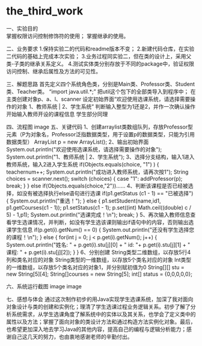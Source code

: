 # the_third_work
一、实验目的<br>
掌握权限访问控制修饰符的使用；  掌握继承的使用。

二、业务要求
1.保持实验二的代码和readme版本不变；   2.新建代码仓库，在实验二代码的基础上完成本次实验；   3.业务过程同实验二，但在类的设计上，采用父类-子类的继承关系定义。   4.测试实体类分别存放于不同的package中，验证权限访问控制、继承后属性及方法的可见性。

三、解题思路
首先定义四个系统角色类，分别是Main类、Professor类、Student类、Teacher类。
“import java.util.*;” 把util这个包下的全部类导入到程序中；
在主类创建对象p、a、l、scanner
设定初始界面“欢迎使用选课系统，请选择需要操作的对象 1、教师系统 | 2、学生系统”
判断输入整型为1还是2，并作一次确认操作
开始输入教师开设的课程信息
学生部分同理

四、流程图
image 五、关键代码
1、创建arraylist类数组队列，存放Professor型元素（P为对象名，Professor泛指数据类型，用于设置p的数据类型，只能为引用数据类型）
ArrayList p = new ArrayList();
2、输出初始界面
System.out.println("欢迎使用选课系统，请选择需要操作的对象");
System.out.println("1、教师系统 | 2、学生系统");
3、选择分支结构，输入1进入教师系统，输入2进入学生系统
if(Objects.equals(choice, "1") ) {
teachernum++;
System.out.println("成功进入教师系统，请再次按1");
String choices = scanner.next();
switch (choices) {
case "1":
addProfessor(p);
break;
}
}
else if(Objects.equals(choice,"2"))……
4、判断该课程是否已经被选择，如没有被选择执行else语句进行选课
if(p1.getStatus (c1 - 1) == "已被选择") {
System.out.println("重选！");
} else {
p1.setStudent(name,id1, p1.getCourses(c1 - 1));
p1.setStatus(c1 - 1);
p.set((int) Math.ceil((double) c / 5) - 1,p1);
System.out.println("选课完成！\n");
break;
}
5、再次输入教师信息查看学生选课情况，并判断，如没有学生选该课则输出if语句中的内容，否则输出选课学生信息
if(p.get(i).getNum() == 0) {
System.out.println("还没有学生选择您的课程！\n");
} else {
for(int j = 0; j < p.get(i).getNum(); j++) {
System.out.println("姓名: " + p.get(i).stu[j][0] + " id: "+ p.get(i).stu[j][1] + " 课程: " + p.get(i).stu[j][2]);
}
}
6、分别创建 String类型二维数组，以存放5行4列和类名对应的对象
String类型的一维数组，以存放5个类名对应的对象
Int类型的一维数组，以存放5个类名对应的对象1，并分别赋初值为0
String[][] stu = new String[5][4];
String[]courses = new String[5];
int[] status = {0,0,0,0,0};

六、系统运行截图
image image

七、感想与体会
通过这次制作初步的用Java实现学生选课系统，加深了我对面向对象设计与类的创建和实例化；理清了学生选课过程业务逻辑关系。初步了解了分析系统需求，从学生选课角度了解系统中的实体以及其关系，也学会了定义类中的属性以及方法；掌握了面向对象的类设计方法和通过构造方法实例化对象。最后，也希望更加深入地去学习Java的其他内容，提高自己的编程与逻辑分析能力；感谢自己这几天的努力，也由衷地感谢老师的辛勤付出。
